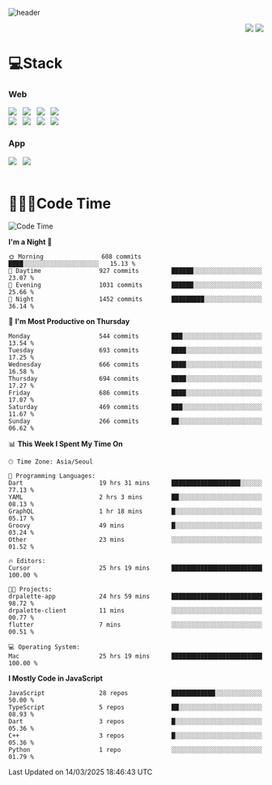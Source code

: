 ![header](https://capsule-render.vercel.app/api?type=waving&color=gradient&height=200&text=Cheri&fontAlign=70&fontAlignY=40&animation=twinkling)


<div align="end">
 <a href="https://cheri.tistory.com/"><img src="https://img.shields.io/badge/Blog-AD29B6?style=flat-square&logo=Tidal&logoColor=white"/></a> 
 <a href="mailto:hey.rnjs1135@gmail.com"><img src="https://img.shields.io/badge/Mail-EA4335?style=flat-square&logo=Gmail&logoColor=white"/></a>
</div>

<h1>💻Stack</h1>
<div>
 <h3>Web</h3>
 <!-- badge : https://shields.io/ -->
 <!-- icon : https://simpleicons.org/?q=Get -->
 <img src="https://img.shields.io/badge/HTML5-e74c3c?style=flat-square&logo=HTML5&logoColor=white"></img> &nbsp 
 <img src="https://img.shields.io/badge/CSS3-0A84FF?style=flat-square&logo=CSS3&logoColor=white"></img> &nbsp 
 <img src="https://img.shields.io/badge/tailwind%2Dcss-06B6D4?style=flat-square&logo=tailwindcss&logoColor=white"/></a> &nbsp 
 <img src="https://img.shields.io/badge/styled%2Dcomponents-DB7093?style=flat-square&logo=styled%2Dcomponents&logoColor=white"/></a>
 <br/>
 <img src="https://img.shields.io/badge/JavaScript-FFCD11?style=flat-square&logo=JavaScript&logoColor=white"></img> &nbsp 
 <img src="https://img.shields.io/badge/React-00BCF6?style=flat-square&logo=React&logoColor=white"></img> &nbsp 
 <img src="https://img.shields.io/badge/Redux-764ABC?style=flat-square&logo=Redux&logoColor=white"/> &nbsp 
 <img src="https://img.shields.io/badge/Zustand-582D3E?style=flat-square&logo=Zustand&logoColor=white"/></a> &nbsp 
 <br/>
 <h3>App</h3>
 <img src="https://img.shields.io/badge/Flutter-02569B?style=flat-square&logo=Flutter&logoColor=white"/></a> &nbsp 
 <img src="https://img.shields.io/badge/Getx-600EB2?style=flat-square"/></a> &nbsp 
</div> 

<br/>

<h1>👩🏼‍💻Code Time</h1>

<!--START_SECTION:waka-->
![Code Time](http://img.shields.io/badge/Code%20Time-4%2C186%20hrs%2031%20mins-blue)

**I'm a Night 🦉** 

```text
🌞 Morning                608 commits         ████░░░░░░░░░░░░░░░░░░░░░   15.13 % 
🌆 Daytime                927 commits         ██████░░░░░░░░░░░░░░░░░░░   23.07 % 
🌃 Evening                1031 commits        ██████░░░░░░░░░░░░░░░░░░░   25.66 % 
🌙 Night                  1452 commits        █████████░░░░░░░░░░░░░░░░   36.14 % 
```
📅 **I'm Most Productive on Thursday** 

```text
Monday                   544 commits         ███░░░░░░░░░░░░░░░░░░░░░░   13.54 % 
Tuesday                  693 commits         ████░░░░░░░░░░░░░░░░░░░░░   17.25 % 
Wednesday                666 commits         ████░░░░░░░░░░░░░░░░░░░░░   16.58 % 
Thursday                 694 commits         ████░░░░░░░░░░░░░░░░░░░░░   17.27 % 
Friday                   686 commits         ████░░░░░░░░░░░░░░░░░░░░░   17.07 % 
Saturday                 469 commits         ███░░░░░░░░░░░░░░░░░░░░░░   11.67 % 
Sunday                   266 commits         ██░░░░░░░░░░░░░░░░░░░░░░░   06.62 % 
```


📊 **This Week I Spent My Time On** 

```text
🕑︎ Time Zone: Asia/Seoul

💬 Programming Languages: 
Dart                     19 hrs 31 mins      ███████████████████░░░░░░   77.13 % 
YAML                     2 hrs 3 mins        ██░░░░░░░░░░░░░░░░░░░░░░░   08.13 % 
GraphQL                  1 hr 18 mins        █░░░░░░░░░░░░░░░░░░░░░░░░   05.17 % 
Groovy                   49 mins             █░░░░░░░░░░░░░░░░░░░░░░░░   03.24 % 
Other                    23 mins             ░░░░░░░░░░░░░░░░░░░░░░░░░   01.52 % 

🔥 Editors: 
Cursor                   25 hrs 19 mins      █████████████████████████   100.00 % 

🐱‍💻 Projects: 
drpalette-app            24 hrs 59 mins      █████████████████████████   98.72 % 
drpalette-client         11 mins             ░░░░░░░░░░░░░░░░░░░░░░░░░   00.77 % 
flutter                  7 mins              ░░░░░░░░░░░░░░░░░░░░░░░░░   00.51 % 

💻 Operating System: 
Mac                      25 hrs 19 mins      █████████████████████████   100.00 % 
```

**I Mostly Code in JavaScript** 

```text
JavaScript               28 repos            ████████████░░░░░░░░░░░░░   50.00 % 
TypeScript               5 repos             ██░░░░░░░░░░░░░░░░░░░░░░░   08.93 % 
Dart                     3 repos             █░░░░░░░░░░░░░░░░░░░░░░░░   05.36 % 
C++                      3 repos             █░░░░░░░░░░░░░░░░░░░░░░░░   05.36 % 
Python                   1 repo              ░░░░░░░░░░░░░░░░░░░░░░░░░   01.79 % 
```




 Last Updated on 14/03/2025 18:46:43 UTC
<!--END_SECTION:waka-->
